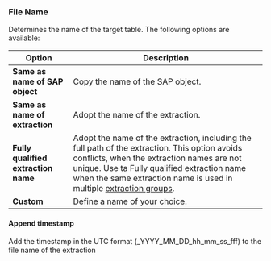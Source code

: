 
### File Name

Determines the name of the target table. The following options are available:

| Option | Description |
|---------|-----------|
| **Same as name of SAP object** | Copy the name of the SAP object. |
| **Same as name of extraction** | Adopt the name of the extraction. |
| **Fully qualified extraction name** | Adopt the name of the extraction, including the full path of the extraction. This option avoids conflicts, when the extraction names are not unique. Use ta Fully qualified extraction name when the same extraction name is used in multiple [extraction groups](../organize-extractions.md).|
| **Custom** | Define a name of your choice.  |

#### Append timestamp
Add the timestamp in the UTC format (_YYYY_MM_DD_hh_mm_ss_fff) to the file name of the extraction
